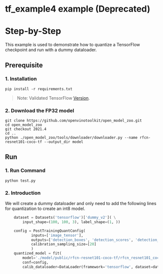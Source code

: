 tf_example4 example (Deprecated)
=====================

Step-by-Step
============

This example is used to demonstrate how to quantize a TensorFlow checkpoint and run with a dummy dataloader.

## Prerequisite
### 1. Installation
```shell
pip install -r requirements.txt
```
> Note: Validated TensorFlow [Version](/docs/source/installation_guide.md#validated-software-environment).

### 2. Download the FP32 model
```shell
git clone https://github.com/openvinotoolkit/open_model_zoo.git
cd open_model_zoo
git checkout 2021.4
cd ..
python ./open_model_zoo/tools/downloader/downloader.py --name rfcn-resnet101-coco-tf --output_dir model 
```

## Run
### 1. Run Command
```shell
python test.py
``` 

### 2. Introduction
We will create a dummy dataloader and only need to add the following lines for quantization to create an int8 model.
```python
    dataset = Datasets('tensorflow')['dummy_v2']( \
        input_shape=(100, 100, 3), label_shape=(1, ))

    config = PostTrainingQuantConfig(
            inputs=['image_tensor'],
            outputs=['detection_boxes', 'detection_scores', 'detection_classes', 'num_detections'],
            calibration_sampling_size=[20]
            )
    quantized_model = fit(
        model='./model/public/rfcn-resnet101-coco-tf/rfcn_resnet101_coco_2018_01_28/',
        conf=config,
        calib_dataloader=DataLoader(framework='tensorflow', dataset=dataset, batch_size=1))

```
